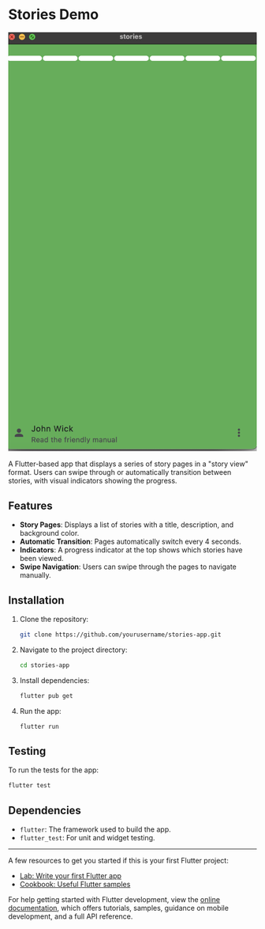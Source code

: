 
# Stories Demo

![showcase](./Screenshot%202025-01-22%20at%2009.18.50.png)

A Flutter-based app that displays a series of story pages in a "story view" format. Users can swipe through or automatically transition between stories, with visual indicators showing the progress.

## Features
- **Story Pages**: Displays a list of stories with a title, description, and background color.
- **Automatic Transition**: Pages automatically switch every 4 seconds.
- **Indicators**: A progress indicator at the top shows which stories have been viewed.
- **Swipe Navigation**: Users can swipe through the pages to navigate manually.

## Installation

1. Clone the repository:
   ```bash
   git clone https://github.com/yourusername/stories-app.git
   ```

2. Navigate to the project directory:
   ```bash
   cd stories-app
   ```

3. Install dependencies:
   ```bash
   flutter pub get
   ```

4. Run the app:
   ```bash
   flutter run
   ```

## Testing

To run the tests for the app:
```bash
flutter test
```

## Dependencies
- `flutter`: The framework used to build the app.
- `flutter_test`: For unit and widget testing.

---


A few resources to get you started if this is your first Flutter project:

- [Lab: Write your first Flutter app](https://docs.flutter.dev/get-started/codelab)
- [Cookbook: Useful Flutter samples](https://docs.flutter.dev/cookbook)

For help getting started with Flutter development, view the
[online documentation](https://docs.flutter.dev/), which offers tutorials,
samples, guidance on mobile development, and a full API reference.
